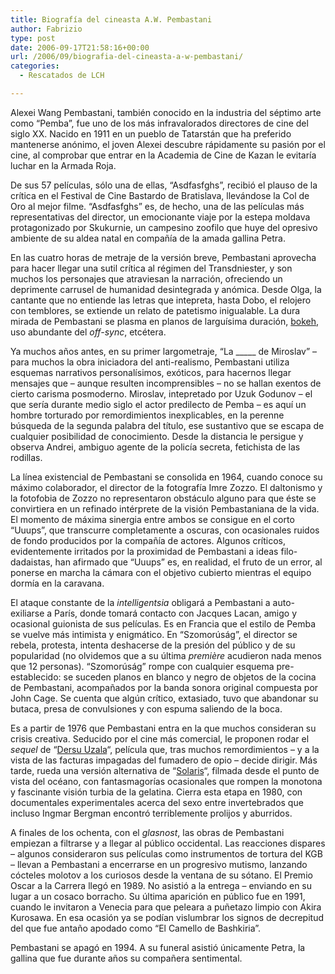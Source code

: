 ```yaml
---
title: Biografía del cineasta A.W. Pembastani
author: Fabrizio
type: post
date: 2006-09-17T21:58:16+00:00
url: /2006/09/biografia-del-cineasta-a-w-pembastani/
categories:
  - Rescatados de LCH

---
```

Alexei Wang Pembastani, también conocido en la industria del séptimo arte como &#8220;Pemba&#8221;, fue uno de los más infravalorados directores de cine del siglo XX. Nacido en 1911 en un pueblo de Tatarstán que ha preferido mantenerse anónimo, el joven Alexei descubre rápidamente su pasión por el cine, al comprobar que entrar en la Academia de Cine de Kazan le evitaría luchar en la Armada Roja.

De sus 57 películas, sólo una de ellas, &#8220;Asdfasfghs&#8221;, recibió el plauso de la crítica en el Festival de Cine Bastardo de Bratislava, llevándose la Col de Oro al mejor filme. &#8220;Asdfasfghs&#8221; es, de hecho, una de las películas más representativas del director, un emocionante viaje por la estepa moldava protagonizado por Skukurnie, un campesino zoofilo que huye del opresivo ambiente de su aldea natal en compañía de la amada gallina Petra.

En las cuatro horas de metraje de la versión breve, Pembastani aprovecha para hacer llegar una sutil crítica al régimen del Transdniester, y son muchos los personajes que atraviesan la narración, ofreciendo un deprimente carrusel de humanidad desintegrada y anómica. Desde Olga, la cantante que no entiende las letras que intepreta, hasta Dobo, el relojero con temblores, se extiende un relato de patetismo inigualable. La dura mirada de Pembastani se plasma en planos de larguísima duración, [bokeh][1], uso abundante del _off-sync_, etcétera. 

Ya muchos años antes, en su primer largometraje, &#8220;La \_____ de Miroslav&#8221; &#8211; para muchos la obra iniciadora del anti-realismo, Pembastani utiliza esquemas narrativos personalísimos, exóticos, para hacernos llegar mensajes que &#8211; aunque resulten incomprensibles &#8211; no se hallan exentos de cierto carisma posmoderno. Miroslav, intepretado por Uzuk Godunov &#8211; el que sería durante medio siglo el actor predilecto de Pemba &#8211; es aquí un hombre torturado por remordimientos inexplicables, en la perenne búsqueda de la segunda palabra del título, ese sustantivo que se escapa de cualquier posibilidad de conocimiento. Desde la distancia le persigue y observa Andrei, ambiguo agente de la policía secreta, fetichista de las rodillas. 

La línea existencial de Pembastani se consolida en 1964, cuando conoce su máximo colaborador, el director de la fotografía Imre Zozzo. El daltonismo y la fotofobia de Zozzo no representaron obstáculo alguno para que éste se convirtiera en un refinado intérprete de la visión Pembastaniana de la vida. El momento de máxima sinergia entre ambos se consigue en el corto &#8220;Uuups&#8221;, que transcurre completamente a oscuras, con ocasionales ruidos de fondo producidos por la compañía de actores. Algunos críticos, evidentemente irritados por la proximidad de Pembastani a ideas filo-dadaistas, han afirmado que &#8220;Uuups&#8221; es, en realidad, el fruto de un error, al ponerse en marcha la cámara con el objetivo cubierto mientras el equipo dormía en la caravana.

El ataque constante de la _intelligentsia_ obligará a Pembastani a auto-exiliarse a París, donde tomará contacto con Jacques Lacan, amigo y ocasional guionista de sus películas. Es en Francia que el estilo de Pemba se vuelve más intimista y enigmático. En &#8220;Szomorúság&#8221;, el director se rebela, protesta, intenta deshacerse de la presión del público y de su popularidad (no olvidemos que a su última _première_ acudieron nada menos que 12 personas). &#8220;Szomorúság&#8221; rompe con cualquier esquema pre-establecido: se suceden planos en blanco y negro de objetos de la cocina de Pembastani, acompañados por la banda sonora original compuesta por John Cage. Se cuenta que algún crítico, extasiado, tuvo que abandonar su butaca, presa de convulsiones y con espuma saliendo de la boca.

Es a partir de 1976 que Pembastani entra en la que muchos consideran su crisis creativa. Seducido por el cine más comercial, le proponen rodar el _sequel_ de &#8220;[Dersu Uzala][2]&#8220;, película que, tras muchos remordimientos &#8211; y a la vista de las facturas impagadas del fumadero de opio &#8211; decide dirigir. Más tarde, rueda una versión alternativa de &#8220;[Solaris][3]&#8220;, filmada desde el punto de vista del océano, con fantasmagorías ocasionales que rompen la monotona y fascinante visión turbia de la gelatina. Cierra esta etapa en 1980, con documentales experimentales acerca del sexo entre invertebrados que incluso Ingmar Bergman encontró terriblemente prolijos y aburridos. 

A finales de los ochenta, con el _glasnost_, las obras de Pembastani empiezan a filtrarse y a llegar al público occidental. Las reacciones dispares &#8211; algunos consideraron sus películas como instrumentos de tortura del KGB &#8211; llevan a Pembastani a encerrarse en un progresivo mutismo, lanzando cócteles molotov a los curiosos desde la ventana de su sótano. El Premio Oscar a la Carrera llegó en 1989. No asistió a la entrega &#8211; enviando en su lugar a un cosaco borracho. Su última aparición en público fue en 1991, cuando le invitaron a Venecia para que peleara a puñetazo limpio con Akira Kurosawa. En esa ocasión ya se podían vislumbrar los signos de decrepitud del que fue antaño apodado como &#8220;El Camello de Bashkiria&#8221;. 

Pembastani se apagó en 1994. A su funeral asistió únicamente Petra, la gallina que fue durante años su compañera sentimental.

 [1]: http://en.wikipedia.org/wiki/Bokeh
 [2]: http://www.filmaffinity.com/es/film478505.html
 [3]: http://us.imdb.com/title/tt0069293/combined